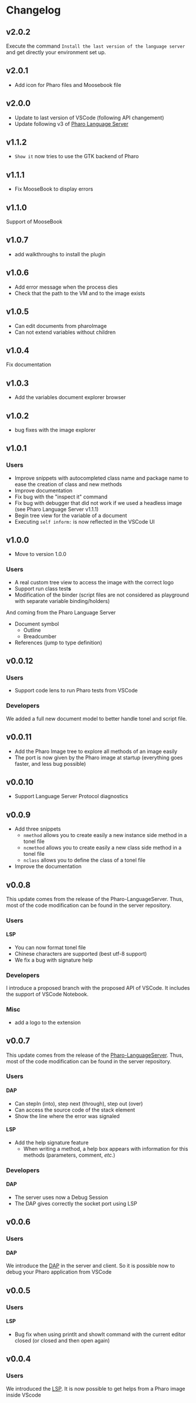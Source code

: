 # Changelog

## v2.0.2

Execute the command `Install the last version of the language server` and get directly your environment set up.

## v2.0.1

- Add icon for Pharo files and Moosebook file

## v2.0.0

- Update to last version of VSCode (following API changement)
- Update following v3 of [Pharo Language Server](https://github.com/badetitou/Pharo-LanguageServer/tree/v3)

## v1.1.2

- `Show it` now tries to use the GTK backend of Pharo

## v1.1.1

- Fix MooseBook to display errors

## v1.1.0

Support of MooseBook

## v1.0.7

- add walkthroughs to install the plugin

## v1.0.6

- Add error message when the process dies
- Check that the path to the VM and to the image exists

## v1.0.5

- Can edit documents from pharoImage
- Can not extend variables without children

## v1.0.4

Fix documentation

## v1.0.3

- Add the variables document explorer browser

## v1.0.2

- bug fixes with the image explorer

## v1.0.1

### Users

- Improve snippets with autocompleted class name and package name to ease the creation of class and new methods
- Improve documentation
- Fix bug with the "inspect it" command
- Fix bug with debugger that did not work if we used a headless image (see Pharo Language Server v1.1.1)
- Begin tree view for the variable of a document
- Executing `self inform:` is now reflected in the VSCode UI

## v1.0.0

- Move to version 1.0.0

### Users

- A real custom tree view to access the image with the correct logo
- Support run class test**s**
- Modification of the binder (script files are not considered as playground with separate variable binding/holders)

And coming from the Pharo Language Server

- Document symbol
  - Outline
  - Breadcumber
- References (jump to type definition)

## v0.0.12

### Users

- Support code lens to run Pharo tests from VSCode

### Developers

We added a full new document model to better handle tonel and script file.

## v0.0.11

- Add the Pharo Image tree to explore all methods of an image easily
- The port is now given by the Pharo image at startup (everything goes faster, and less bug possible)

## v0.0.10

- Support Language Server Protocol diagnostics

## v0.0.9

- Add three snippets
  - `nmethod` allows you to create easily a new instance side method in a tonel file
  - `ncmethod` allows you to create easily a new class side method in a tonel file
  - `nclass` allows you to define the class of a tonel file
- Improve the documentation

## v0.0.8

This update comes from the release of the Pharo-LanguageServer. Thus, most of the code modification can be found in the server repository.

### Users

#### LSP

- You can now format tonel file
- Chinese characters are supported (best utf-8 support)
- We fix a bug with signature help

### Developers

I introduce a proposed branch with the proposed API of VSCode.
It includes the support of VSCode Notebook.

### Misc

- add a logo to the extension

## v0.0.7

This update comes from the release of the [Pharo-LanguageServer](https://github.com/badetitou/Pharo-LanguageServer).
Thus, most of the code modification can be found in the server repository.

### Users

#### DAP

- Can stepIn (into), step next (through), step out (over)
- Can access the source code of the stack element
- Show the line where the error was signaled

#### LSP

- Add the help signature feature
  - When writing a method, a help box appears with information for this methods (parameters, comment, *etc.*)

### Developers

#### DAP

- The server uses now a Debug Session
- The DAP gives correctly the socket port using LSP

## v0.0.6

### Users

#### DAP

We introduce the [DAP](https://microsoft.github.io/debug-adapter-protocol/implementors/adapters/) in the server and client.
So it is possible now to debug your Pharo application from VSCode

## v0.0.5

### Users

#### LSP

- Bug fix when using printIt and showIt command with the current editor closed (or closed and then open again)

## v0.0.4

### Users

We introduced the [LSP](https://microsoft.github.io/language-server-protocol/).
It is now possible to get helps from a Pharo image inside VScode